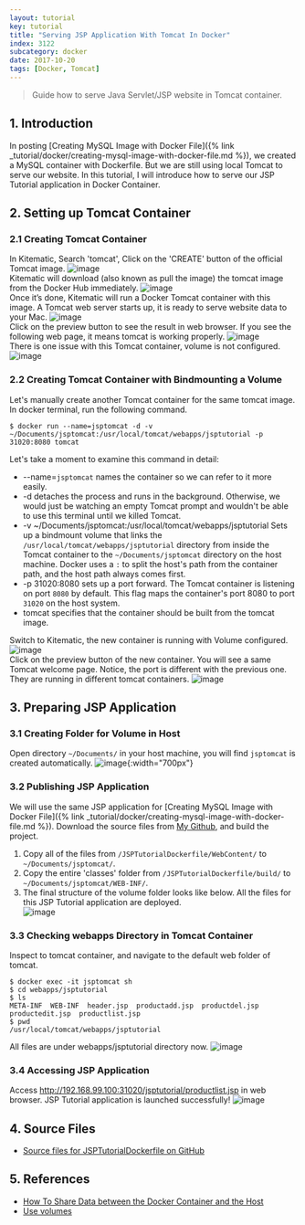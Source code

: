 ```yaml
---
layout: tutorial
key: tutorial
title: "Serving JSP Application With Tomcat In Docker"
index: 3122
subcategory: docker
date: 2017-10-20
tags: [Docker, Tomcat]
---
```


> Guide how to serve Java Servlet/JSP website in Tomcat container.

## 1. Introduction
In posting [Creating MySQL Image with Docker File]({% link _tutorial/docker/creating-mysql-image-with-docker-file.md %}), we created a MySQL container with Dockerfile. But we are still using local Tomcat to serve our website. In this tutorial, I will introduce how to serve our JSP Tutorial application in Docker Container.

## 2. Setting up Tomcat Container
### 2.1 Creating Tomcat Container
In Kitematic, Search 'tomcat', Click on the 'CREATE' button of the official Tomcat image.
![image](/assets/images/devops/3122/search.png)  
Kitematic will download (also known as pull the image) the tomcat image from the Docker Hub immediately.
![image](/assets/images/devops/3122/download.png)  
Once it’s done, Kitematic will run a Docker Tomcat container with this image. A Tomcat web server starts up, it is ready to serve website data to your Mac.
![image](/assets/images/devops/3122/running.png)  
Click on the preview button to see the result in web browser. If you see the following web page, it means tomcat is working properly.
![image](/assets/images/devops/3122/preview.png)  
There is one issue with this Tomcat container, volume is not configured.
![image](/assets/images/devops/3122/novolume.png)  
### 2.2 Creating Tomcat Container with Bindmounting a Volume
Let's manually create another Tomcat container for the same tomcat image.
In docker terminal, run the following command.
```raw
$ docker run --name=jsptomcat -d -v ~/Documents/jsptomcat:/usr/local/tomcat/webapps/jsptutorial -p 31020:8080 tomcat
```
Let's take a moment to examine this command in detail:
* --name=`jsptomcat` names the container so we can refer to it more easily.
* -d detaches the process and runs in the background. Otherwise, we would just be watching an empty Tomcat prompt and wouldn't be able to use this terminal until we killed Tomcat.
* -v ~/Documents/jsptomcat:/usr/local/tomcat/webapps/jsptutorial Sets up a bindmount volume that links the `/usr/local/tomcat/webapps/jsptutorial` directory from inside the Tomcat container to the `~/Documents/jsptomcat` directory on the host machine. Docker uses a `:` to split the host's path from the container path, and the host path always comes first.
* -p 31020:8080 sets up a port forward. The Tomcat container is listening on port `8080` by default. This flag maps the container's port 8080 to port `31020` on the host system.
* tomcat specifies that the container should be built from the tomcat image.

Switch to Kitematic, the new container is running with Volume configured.
![image](/assets/images/devops/3122/jsptomcat.png)  
Click on the preview button of the new container. You will see a same Tomcat welcome page. Notice, the port is different with the previous one. They are running in different tomcat containers.
![image](/assets/images/devops/3122/newpreview.png)  

## 3. Preparing JSP Application
### 3.1 Creating Folder for Volume in Host
Open directory `~/Documents/` in your host machine, you will find `jsptomcat` is created automatically.
![image](/assets/images/devops/3122/localfolder.png){:width="700px"}


### 3.2 Publishing JSP Application
We will use the same JSP application for [Creating MySQL Image with Docker File]({% link _tutorial/docker/creating-mysql-image-with-docker-file.md %}). Download the source files from [My Github](https://github.com/jojozhuang/Tutorials/tree/master/JSPTutorialDockerfile), and build the project.  
1) Copy all of the files from `/JSPTutorialDockerfile/WebContent/` to `~/Documents/jsptomcat/`.  
2) Copy the entire 'classes' folder from `/JSPTutorialDockerfile/build/` to `~/Documents/jsptomcat/WEB-INF/`.  
3) The final structure of the volume folder looks like below. All the files for this JSP Tutorial application are deployed.  
![image](/assets/images/devops/3122/final.png)  

### 3.3 Checking webapps Directory in Tomcat Container
Inspect to tomcat container, and navigate to the default web folder of tomcat.
```raw
$ docker exec -it jsptomcat sh
$ cd webapps/jsptutorial
$ ls
META-INF  WEB-INF  header.jsp  productadd.jsp  productdel.jsp  productedit.jsp	productlist.jsp
$ pwd
/usr/local/tomcat/webapps/jsptutorial
```
All files are under webapps/jsptutorial directory now.
![image](/assets/images/devops/3122/webapps.png)  

### 3.4 Accessing JSP Application
Access http://192.168.99.100:31020/jsptutorial/productlist.jsp in web browser. JSP Tutorial application is launched successfully!
![image](/assets/images/devops/3122/deployed.png)  

## 4. Source Files
* [Source files for JSPTutorialDockerfile on GitHub](https://github.com/jojozhuang/Tutorials/tree/master/JSPTutorialDockerfile)

## 5. References
* [How To Share Data between the Docker Container and the Host](https://www.digitalocean.com/community/tutorials/how-to-share-data-between-the-docker-container-and-the-host)
* [Use volumes](https://docs.docker.com/engine/admin/volumes/volumes/)
